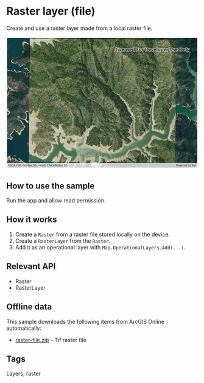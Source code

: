 # Raster layer (file)

Create and use a raster layer made from a local raster file.

![screenshot](RasterLayerFile.jpg)

## How to use the sample

Run the app and allow read permission.

## How it works

1. Create a `Raster` from a raster file stored locally on the device.
2. Create a `RasterLayer` from the `Raster`.
3. Add it as an operational layer with `Map.OperationalLayers.Add(...)`.

## Relevant API

* Raster
* RasterLayer

## Offline data

This sample downloads the following items from ArcGIS Online automatically:

* [raster-file.zip](https://www.arcgis.com/home/item.html?id=7c4c679ab06a4df19dc497f577f111bd) - Tif raster file

## Tags

Layers, raster
